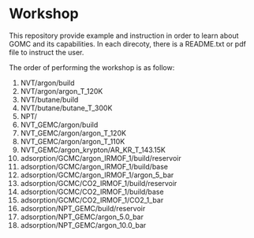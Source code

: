 # Workshop
This repository provide example and instruction in order to learn about GOMC and its capabilities.
In each direcoty, there is a README.txt or pdf file to instruct the user.

The order of performing the workshop is as follow:

1. NVT/argon/build
2. NVT/argon/argon_T_120K
3. NVT/butane/build
4. NVT/butane/butane_T_300K
5. NPT/
6. NVT_GEMC/argon/build
7. NVT_GEMC/argon/argon_T_120K
8. NVT_GEMC/argon/argon_T_110K
9. NVT_GEMC/argon_krypton/AR_KR_T_143.15K
10. adsorption/GCMC/argon_IRMOF_1/build/reservoir
11. adsorption/GCMC/argon_IRMOF_1/build/base
12. adsorption/GCMC/argon_IRMOF_1/argon_5_bar
13. adsorption/GCMC/CO2_IRMOF_1/build/reservoir
14. adsorption/GCMC/CO2_IRMOF_1/build/base
15. adsorption/GCMC/CO2_IRMOF_1/CO2_1_bar
16. adsorption/NPT_GEMC/build/reservoir
17. adsorption/NPT_GEMC/argon_5.0_bar
18. adsorption/NPT_GEMC/argon_10.0_bar
